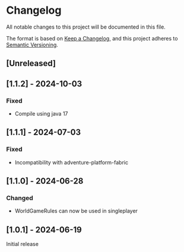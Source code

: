 # Changelog
All notable changes to this project will be documented in this file.

The format is based on [Keep a Changelog](https://keepachangelog.com/en/1.0.0/),
and this project adheres to [Semantic Versioning](https://semver.org/spec/v2.0.0.html).

## [Unreleased]

## [1.1.2] - 2024-10-03
### Fixed
- Compile using java 17

## [1.1.1] - 2024-07-03
### Fixed
- Incompatibility with adventure-platform-fabric

## [1.1.0] - 2024-06-28
### Changed
- WorldGameRules can now be used in singleplayer

## [1.0.1] - 2024-06-19
Initial release